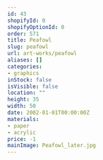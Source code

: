 ```yaml
---
id: 43
shopifyId: 0
shopifyOptionId: 0
order: 571
title: Peafowl
slug: peafowl
url: art-works/peafowl
aliases: []
categories:
- graphics
inStock: false
isVisible: false
location: ""
height: 35
width: 50
date: 2002-01-01T00:00:00Z
materials:
- paper
- acrylic
price: -1
mainImage: Peafowl_later.jpg
---
```

